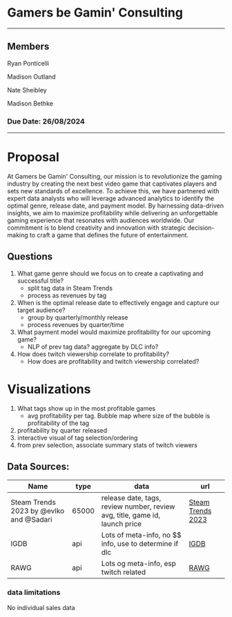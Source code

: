 # Gamers be Gamin' Consulting
---

## Members

Ryan Ponticelli

Madison Outland

Nate Sheibley

Madison Bethke


### Due Date: 26/08/2024
---
# Proposal
At Gamers be Gamin' Consulting, our mission is to revolutionize the gaming industry by creating the next best video game that captivates players and sets new standards of excellence. To achieve this, we have partnered with expert data analysts who will leverage advanced analytics to identify the optimal genre, release date, and payment model. By harnessing data-driven insights, we aim to maximize profitability while delivering an unforgettable gaming experience that resonates with audiences worldwide. Our commitment is to blend creativity and innovation with strategic decision-making to craft a game that defines the future of entertainment.

## Questions
1. What game genre should we focus on to create a captivating and successful title?
	* split tag data in Steam Trends
	* process as revenues by tag
2. When is the optimal release date to effectively engage and capture our target audience?
	* group by quarterly/monthly release
	* process revenues by quarter/time
3. What payment model would maximize profitability for our upcoming game?
	* NLP of prev tag data? aggregate by DLC info?
4. How does twitch viewership correlate to profitability?
	* How does are profitability and twitch viewership correlated?

# Visualizations
1. What tags show up in the most profitable games 
	* avg profitability per tag. Bubble map where size of the bubble is profitability of the tag
2. profitability by quarter released
3. interactive visual of tag selection/ordering
4. from prev selection, associate summary stats of twitch viewers



## Data Sources:

Name| type| data| url
---|---|---|---
Steam Trends 2023 by @evlko and @Sadari|65000|release date, tags, review number, review avg, title, game id, launch price|[Steam Trends 2023](https://docs.google.com/spreadsheets/d/1D5MErWbFJ2Gsde9QxJ_HNMltKfF6fHCYdv4OQpXdnZ4/edit?gid=1714749788#gid=1714749788)
IGDB|api|Lots of meta-info, no $$ info, use to determine if dlc|[IGDB](https://api-docs.igdb.com/#website)
RAWG|api| Lots og meta-info, esp twitch related | [RAWG](https://api.rawg.io/docs/#operation/games_additions_list)

### data limitations
No individual sales data
